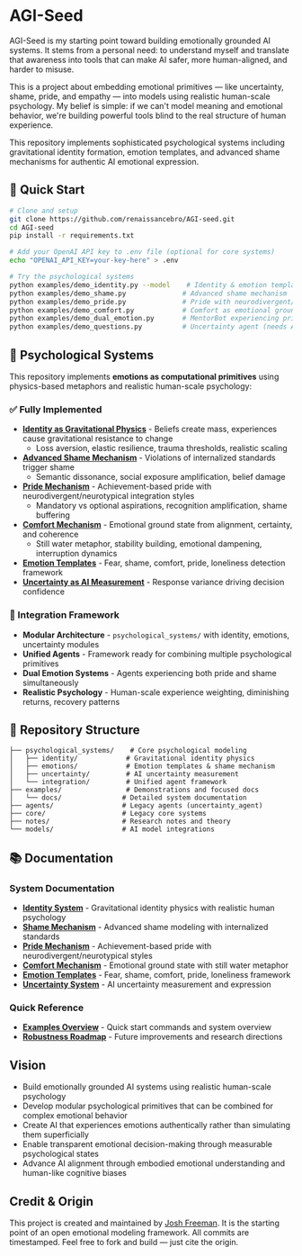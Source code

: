 # AGI-Seed

AGI-Seed is my starting point toward building emotionally grounded AI systems. It stems from a personal need: to understand myself and translate that awareness into tools that can make AI safer, more human-aligned, and harder to misuse.

This is a project about embedding emotional primitives — like uncertainty, shame, pride, and empathy — into models using realistic human-scale psychology. My belief is simple: if we can't model meaning and emotional behavior, we're building powerful tools blind to the real structure of human experience.

This repository implements sophisticated psychological systems including gravitational identity formation, emotion templates, and advanced shame mechanisms for authentic AI emotional expression.

## 🚀 Quick Start

```bash
# Clone and setup
git clone https://github.com/renaissancebro/AGI-seed.git
cd AGI-seed
pip install -r requirements.txt

# Add your OpenAI API key to .env file (optional for core systems)
echo "OPENAI_API_KEY=your-key-here" > .env

# Try the psychological systems
python examples/demo_identity.py --model    # Identity & emotion templates
python examples/demo_shame.py              # Advanced shame mechanism
python examples/demo_pride.py              # Pride with neurodivergent/neurotypical styles
python examples/demo_comfort.py            # Comfort as emotional ground state
python examples/demo_dual_emotion.py       # MentorBot experiencing pride and shame
python examples/demo_questions.py          # Uncertainty agent (needs API key)
```

## 🧠 Psychological Systems

This repository implements **emotions as computational primitives** using physics-based metaphors and realistic human-scale psychology:

### ✅ Fully Implemented
- **[Identity as Gravitational Physics](examples/docs/identity.md)** - Beliefs create mass, experiences cause gravitational resistance to change
  - Loss aversion, elastic resilience, trauma thresholds, realistic scaling
- **[Advanced Shame Mechanism](examples/docs/shame.md)** - Violations of internalized standards trigger shame
  - Semantic dissonance, social exposure amplification, belief damage
- **[Pride Mechanism](examples/docs/pride.md)** - Achievement-based pride with neurodivergent/neurotypical integration styles
  - Mandatory vs optional aspirations, recognition amplification, shame buffering
- **[Comfort Mechanism](examples/docs/comfort.md)** - Emotional ground state from alignment, certainty, and coherence
  - Still water metaphor, stability building, emotional dampening, interruption dynamics
- **[Emotion Templates](examples/docs/emotions.md)** - Fear, shame, comfort, pride, loneliness detection framework
- **[Uncertainty as AI Measurement](examples/docs/uncertainty.md)** - Response variance driving decision confidence

### 🧪 Integration Framework
- **Modular Architecture** - `psychological_systems/` with identity, emotions, uncertainty modules
- **Unified Agents** - Framework ready for combining multiple psychological primitives
- **Dual Emotion Systems** - Agents experiencing both pride and shame simultaneously
- **Realistic Psychology** - Human-scale experience weighting, diminishing returns, recovery patterns

## 📁 Repository Structure

```
├── psychological_systems/    # Core psychological modeling
│   ├── identity/            # Gravitational identity physics
│   ├── emotions/            # Emotion templates & shame mechanism  
│   ├── uncertainty/         # AI uncertainty measurement
│   └── integration/         # Unified agent framework
├── examples/                # Demonstrations and focused docs
│   └── docs/               # Detailed system documentation
├── agents/                 # Legacy agents (uncertainty_agent)
├── core/                   # Legacy core systems
├── notes/                  # Research notes and theory
└── models/                 # AI model integrations
```

## 📚 Documentation

### System Documentation
- **[Identity System](examples/docs/identity.md)** - Gravitational identity physics with realistic human psychology
- **[Shame Mechanism](examples/docs/shame.md)** - Advanced shame modeling with internalized standards
- **[Pride Mechanism](examples/docs/pride.md)** - Achievement-based pride with neurodivergent/neurotypical styles
- **[Comfort Mechanism](examples/docs/comfort.md)** - Emotional ground state with still water metaphor
- **[Emotion Templates](examples/docs/emotions.md)** - Fear, shame, comfort, pride, loneliness framework
- **[Uncertainty System](examples/docs/uncertainty.md)** - AI uncertainty measurement and expression

### Quick Reference
- **[Examples Overview](examples/README.md)** - Quick start commands and system overview
- **[Robustness Roadmap](notes/robustness_roadmap.md)** - Future improvements and research directions

## Vision

- Build emotionally grounded AI systems using realistic human-scale psychology
- Develop modular psychological primitives that can be combined for complex emotional behavior
- Create AI that experiences emotions authentically rather than simulating them superficially
- Enable transparent emotional decision-making through measurable psychological states
- Advance AI alignment through embodied emotional understanding and human-like cognitive biases

## Credit & Origin

This project is created and maintained by [Josh Freeman](https://www.linkedin.com/in/josh-freeman/). It is the starting point of an open emotional modeling framework. All commits are timestamped. Feel free to fork and build — just cite the origin.
